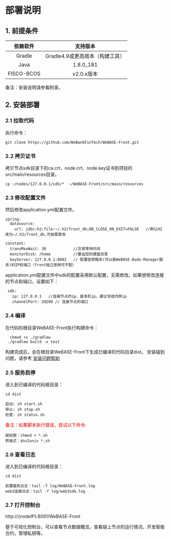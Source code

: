 # 部署说明

## 1. 前提条件

| 依赖软件 | 支持版本 |
| :-: | :-: |
| Gradle | Gradle4.9或更高版本（构建工具） |
| Java | 1.8.0_181|
| FISCO-BCOS | v2.0.x版本 |

备注：安装说明请参看附录。

## 2. 安装部署
### 2.1 拉取代码

执行命令：
```
git clone https://github.com/WeBankFinTech/WeBASE-Front.git
```

### 2.2 拷贝证书

 拷贝节点sdk目录下的ca.crt、node.crt、node.key证书到项目的src/main/resources目录。
 ```
 cp ~/nodes/127.0.0.1/sdk/*  ~/WeBASE-Front/src/main/resources
 ```

### 2.3 修改配置文件
 然后修改application.yml配置文件。
``` 
spring:
  datasource:
    url: jdbc:h2:file:~/.h2/front_db;DB_CLOSE_ON_EXIT=FALSE   //默认H2库为~/.h2/front_db,可按需更改
    
constant:  
  transMaxWait: 30            //交易等待时间
  monitorDisk: /home          //要监控的硬盘目录 
  keyServer: 127.0.0.1:8082   // 配置密钥服务(可以是WeBASE-Bode-Manager服务)的IP和端口（front独立使用可不配） 
```
 application.yml配置文件中sdk的配置采用默认配置，无需修改。如果想修改连接的节点和端口，设置如下：
``` 
 sdk: 
   ip: 127.0.0.1   //连接节点的ip，是本机ip，建议写成内网ip
   channelPort: 20200 // 连接节点的端口
```

### 2.4 编译
在代码的根目录WeBASE-Front执行构建命令：
```
  chmod +x ./gradlew
 ./gradlew build -x test
```
构建完成后，会在根目录WeBASE-Front下生成已编译的代码目录dist。 安装碰到问题，请参考 [安装问题帮助](install_FAQ.md)


### 2.5 服务启停

进入到已编译的代码根目录：
```shell
cd dist
```
```shell
启动: sh start.sh
停止: sh stop.sh
检查: sh status.sh
```
<font color="#dd0000">备注：如果脚本执行错误，尝试以下命令: </font>
```
赋权限：chmod + *.sh
转格式：dos2unix *.sh
```

### 2.6 查看日志

进入到已编译的代码根目录：
```shell
cd dist
```
```
前置服务日志：tail -f log/WeBASE-Front.log
web3连接日志：tail -f log/web3sdk.log
```

### 2.7 打开控制台

http://{nodeIP}:8081/WeBASE-Front

基于可视化控制台，可以查看节点数据概览，查看链上节点的运行情况，开发智能合约，管理私钥等。
